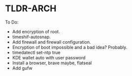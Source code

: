 # TLDR-ARCH


To Do:
- Add encryption of root.
- timeshif-autosnap.
- Add firewall and firewall configuration.
- Encryption of boot impossible and a bad idea? Probably.
- timedatectl set-ntp true
- KDE wallet auto with user password
- Install a browser, brave maybe, flatseal
- Add gufw
